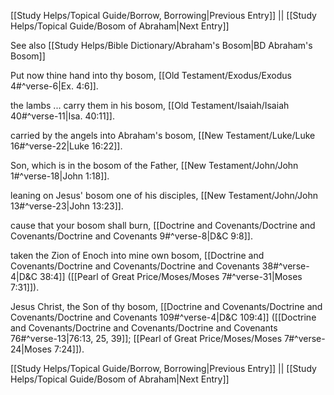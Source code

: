 [[Study Helps/Topical Guide/Borrow, Borrowing|Previous Entry]]  ||  [[Study Helps/Topical Guide/Bosom of Abraham|Next Entry]]

 See also [[Study Helps/Bible Dictionary/Abraham's Bosom|BD Abraham's Bosom]]

 Put now thine hand into thy bosom, [[Old Testament/Exodus/Exodus 4#^verse-6|Ex. 4:6]].

 the lambs ... carry them in his bosom, [[Old Testament/Isaiah/Isaiah 40#^verse-11|Isa. 40:11]].

 carried by the angels into Abraham's bosom, [[New Testament/Luke/Luke 16#^verse-22|Luke 16:22]].

 Son, which is in the bosom of the Father, [[New Testament/John/John 1#^verse-18|John 1:18]].

 leaning on Jesus' bosom one of his disciples, [[New Testament/John/John 13#^verse-23|John 13:23]].

 cause that your bosom shall burn, [[Doctrine and Covenants/Doctrine and Covenants/Doctrine and Covenants 9#^verse-8|D&C 9:8]].

 taken the Zion of Enoch into mine own bosom, [[Doctrine and Covenants/Doctrine and Covenants/Doctrine and Covenants 38#^verse-4|D&C 38:4]] ([[Pearl of Great Price/Moses/Moses 7#^verse-31|Moses 7:31]]).

 Jesus Christ, the Son of thy bosom, [[Doctrine and Covenants/Doctrine and Covenants/Doctrine and Covenants 109#^verse-4|D&C 109:4]] ([[Doctrine and Covenants/Doctrine and Covenants/Doctrine and Covenants 76#^verse-13|76:13, 25, 39]]; [[Pearl of Great Price/Moses/Moses 7#^verse-24|Moses 7:24]]).

[[Study Helps/Topical Guide/Borrow, Borrowing|Previous Entry]]  ||  [[Study Helps/Topical Guide/Bosom of Abraham|Next Entry]]